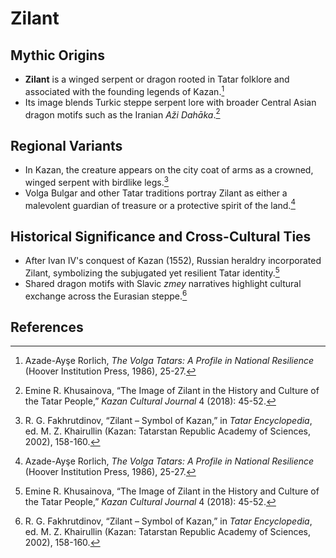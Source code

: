 # Zilant

## Mythic Origins
- **Zilant** is a winged serpent or dragon rooted in Tatar folklore and associated with the founding legends of Kazan.[^1]
- Its image blends Turkic steppe serpent lore with broader Central Asian dragon motifs such as the Iranian *Aži Dahāka*.[^2]

## Regional Variants
- In Kazan, the creature appears on the city coat of arms as a crowned, winged serpent with birdlike legs.[^3]
- Volga Bulgar and other Tatar traditions portray Zilant as either a malevolent guardian of treasure or a protective spirit of the land.[^1]

## Historical Significance and Cross-Cultural Ties
- After Ivan IV's conquest of Kazan (1552), Russian heraldry incorporated Zilant, symbolizing the subjugated yet resilient Tatar identity.[^2]
- Shared dragon motifs with Slavic *zmey* narratives highlight cultural exchange across the Eurasian steppe.[^3]

## References
[^1]: Azade-Ayşe Rorlich, *The Volga Tatars: A Profile in National Resilience* (Hoover Institution Press, 1986), 25-27.
[^2]: Emine R. Khusainova, “The Image of Zilant in the History and Culture of the Tatar People,” *Kazan Cultural Journal* 4 (2018): 45-52.
[^3]: R. G. Fakhrutdinov, “Zilant – Symbol of Kazan,” in *Tatar Encyclopedia*, ed. M. Z. Khairullin (Kazan: Tatarstan Republic Academy of Sciences, 2002), 158-160.
